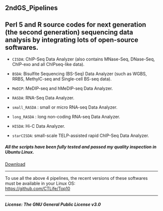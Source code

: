 2ndGS_Pipelines
---------------     
Perl 5 and R source codes for next generation (the second generation) sequencing data analysis by integrating lots of open-source softwares.
---------------                                                                  

+ `CISDA`: ChIP-Seq Data Analyzer (also contains MNase-Seq, DNase-Seq, ChIP-exo and all ChIPseq-like data).                                              
                                                                  
+ `BSDA`:  Bisulfite Sequencing (BS-Seq) Data Analyzer (such as WGBS, RRBS, MethylC-seq and Single-cell BS-seq data).     
                                                                     
+ `MeDIP`: MeDIP-seq and hMeDIP-seq Data Analyzer.                       
                                                                   
+ `RASDA`: RNA-Seq Data Analyzer.  
                                      
+ `small_RASDA` : small or micro RNA-seq Data Analyzer.                          
                                                                                          
+ `long_RASDA` : long non-coding RNA-seq Data Analyzer.                                     
                                                                                                                   
+ `HISDA`: Hi-C Data Analyzer.               
                               
+ `starCISDA`: small-scale TELP-assisted rapid ChIP-Seq Data Analyzer.   
                                                               
                                                                                    
#####  All the scripts have been fully tested and passed my quality inspection in Ubuntu Linux.                                                                                              
[Download](https://github.com/CTLife/2ndGS_Pipelines/releases)               
                                                                                                                          
---------------------------------------------------------------------------------------------  
          
To use all the above 4 pipelines, the recent versions of these softwares must be available in your Linux OS:           
https://github.com/CTLife/Top10      
                          
---------------------------------------------------------------------------------------------
                                           
##### License: The GNU General Public License v3.0                    
                                                                         

